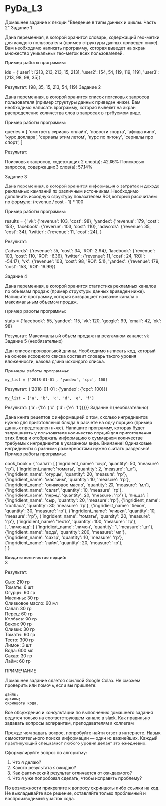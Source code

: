 # PyDa_L3

Домашнее задание к лекции "Введение в типы данных и циклы. Часть 2"
Задание 1

Дана переменная, в которой хранится словарь, содержащий гео-метки для каждого пользователя (пример структуры данных приведен ниже). Вам необходимо написать программу, которая выведет на экран множество уникальных гео-меток всех пользователей.

Пример работы программы:

ids = {'user1': [213, 213, 213, 15, 213], 
       'user2': [54, 54, 119, 119, 119], 
       'user3': [213, 98, 98, 35]}

Результат: {98, 35, 15, 213, 54, 119}
Задание 2

Дана переменная, в которой хранится список поисковых запросов пользователя (пример структуры данных приведен ниже). Вам необходимо написать программу, которая выведет на экран распределение количества слов в запросах в требуемом виде.

Пример работы программы:

queries = [
    'смотреть сериалы онлайн',
    'новости спорта',
    'афиша кино',
    'курс доллара',
    'сериалы этим летом',
    'курс по питону',
    'сериалы про спорт',
]

Результат:

Поисковых запросов, содержащих 2 слов(а): 42.86%
Поисковых запросов, содержащих 3 слов(а): 57.14%

Задание 3

Дана переменная, в которой хранится информация о затратах и доходе рекламных кампаний по различным источникам. Необходимо дополнить исходную структуру показателем ROI, который рассчитаем по формуле: (revenue / cost - 1) * 100

Пример работы программы:

results = {
    'vk': {'revenue': 103, 'cost': 98},
    'yandex': {'revenue': 179, 'cost': 153},
    'facebook': {'revenue': 103, 'cost': 110},
    'adwords': {'revenue': 35, 'cost': 34},
    'twitter': {'revenue': 11, 'cost': 24},
}

Результат:

{'adwords': {'revenue': 35, 'cost': 34, 'ROI': 2.94},
 'facebook': {'revenue': 103, 'cost': 110, 'ROI': -6.36},
 'twitter': {'revenue': 11, 'cost': 24, 'ROI': -54.17},
 'vk': {'revenue': 103, 'cost': 98, 'ROI': 5.1},
 'yandex': {'revenue': 179, 'cost': 153, 'ROI': 16.99}}

Задание 4

Дана переменная, в которой хранится статистика рекламных каналов по объемам продаж (пример структуры данных приведен ниже). Напишите программу, которая возвращает название канала с максимальным объемом продаж.

Пример работы программы:

stats = {'facebook': 55, 'yandex': 115, 'vk': 120, 'google': 99, 'email': 42, 'ok': 98}

Результат: Максимальный объем продаж на рекламном канале: vk
Задание 5 (необязательно)

Дан список произвольной длины. Необходимо написать код, который на основе исходного списка составит словарь такого уровня вложенности, какова длина исхондого списка.

Примеры работы программы:

    my_list = ['2018-01-01', 'yandex', 'cpc', 100]

Результат: {'2018-01-01': {'yandex': {'cpc': 100}}}

    my_list = ['a', 'b', 'c', 'd', 'e', 'f']

Результат: {'a': {'b': {'c': {'d': {'e': 'f'}}}}}
Задание 6 (необязательно)

Дана книга рецептов с информацией о том, сколько ингредиентов нужно для приготовления блюда в расчете на одну порцию (пример данных представлен ниже).
Напишите программу, которая будет запрашивать у пользователя количество порций для приготовления этих блюд и отображать информацию о суммарном количестве требуемых ингредиентов в указанном виде.
Внимание! Одинаковые ингридиенты с разными размерностями нужно считать раздельно!
Пример работы программы:

cook_book = {
  'салат': [
     {'ingridient_name': 'сыр', 'quantity': 50, 'measure': 'гр'},
     {'ingridient_name': 'томаты', 'quantity': 2, 'measure': 'шт'},
     {'ingridient_name': 'огурцы', 'quantity': 20, 'measure': 'гр'},
     {'ingridient_name': 'маслины', 'quantity': 10, 'measure': 'гр'},
     {'ingridient_name': 'оливковое масло', 'quantity': 20, 'measure': 'мл'},
     {'ingridient_name': 'салат', 'quantity': 10, 'measure': 'гр'},
     {'ingridient_name': 'перец', 'quantity': 20, 'measure': 'гр'}
    ],
  'пицца': [
     {'ingridient_name': 'сыр', 'quantity': 20, 'measure': 'гр'},
     {'ingridient_name': 'колбаса', 'quantity': 30, 'measure': 'гр'},
     {'ingridient_name': 'бекон', 'quantity': 30, 'measure': 'гр'},
     {'ingridient_name': 'оливки', 'quantity': 10, 'measure': 'гр'},
     {'ingridient_name': 'томаты', 'quantity': 20, 'measure': 'гр'},
     {'ingridient_name': 'тесто', 'quantity': 100, 'measure': 'гр'},   
    ],
  'лимонад': [
     {'ingridient_name': 'лимон', 'quantity': 1, 'measure': 'шт'},
     {'ingridient_name': 'вода', 'quantity': 200, 'measure': 'мл'},
     {'ingridient_name': 'сахар', 'quantity': 10, 'measure': 'гр'},
     {'ingridient_name': 'лайм', 'quantity': 20, 'measure': 'гр'},    
    ]
}

Введите количество порций:  
3

Результат:

Сыр: 210 гр  
Томаты: 6 шт  
Огурцы: 60 гр  
Маслины: 30 гр  
Оливковое масло: 60 мл  
Салат: 30 гр  
Перец: 60 гр  
Колбаса: 90 гр  
Бекон: 90 гр  
Оливки: 30 гр  
Томаты: 60 гр  
Тесто: 300 гр  
Лимон: 3 шт  
Вода: 600 мл  
Сахар: 30 гр  
Лайм: 60 гр

ПРИМЕЧАНИЕ

Домашнее задание сдается ссылкой Google Colab. Не сможем проверить или помочь, если вы пришлете:

    файлы;
    архивы;
    скриншоты кода.

Все обсуждения и консультации по выполнению домашнего задания ведутся только на соответствующем канале в slack.
Как правильно задавать вопросы аспирантам, преподавателям и коллегам

Прежде чем задать вопрос, попробуйте найти ответ в интернете. Навык самостоятельного поиска информации — один из важнейших. Каждый практикующий специалист любого уровня делает это ежедневно.

Сформулируйте вопрос по алгоритму:
1) Что я делаю?
2) Какого результата я ожидаю?
3) Как фактический результат отличается от ожидаемого?
4) Что я уже попробовал сделать, чтобы исправить проблему?

По возможности прикрепите к вопросу скриншоты либо ссылки на код. Не выкладывайте все решение, оставляйте только проблемный и воспроизводимый участок кода.
